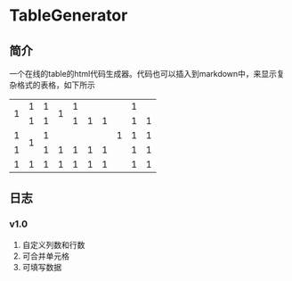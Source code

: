 # TableGenerator
## 简介
一个在线的table的html代码生成器。代码也可以插入到markdown中，来显示复杂格式的表格，如下所示
<table>
    <tr>
        <td rowspan="2">1</td>
        <td>1</td>
        <td>1</td>
        <td rowspan="2">1</td>
        <td colspan="3">1</td>
        <td rowspan="5">1</td>
        <td colspan="2">1</td>
    </tr>
    <tr>
        <td>1</td>
        <td>1</td>
        <td>1</td>
        <td>1</td>
        <td>1</td>
        <td>1</td>
        <td>1</td>
    </tr>
    <tr>
        <td>1</td>
        <td rowspan="2">1</td>
        <td colspan="5">1</td>
        <td>1</td>
        <td>1</td>
    </tr>
    <tr>
        <td>1</td>
        <td>1</td>
        <td>1</td>
        <td>1</td>
        <td>1</td>
        <td>1</td>
        <td>1</td>
        <td>1</td>
    </tr>
    <tr>
        <td>1</td>
        <td>1</td>
        <td>1</td>
        <td>1</td>
        <td>1</td>
        <td>1</td>
        <td>1</td>
        <td>1</td>
        <td>1</td>
    </tr>
</table>

## 日志
### v1.0
1. 自定义列数和行数
2. 可合并单元格
3. 可填写数据
